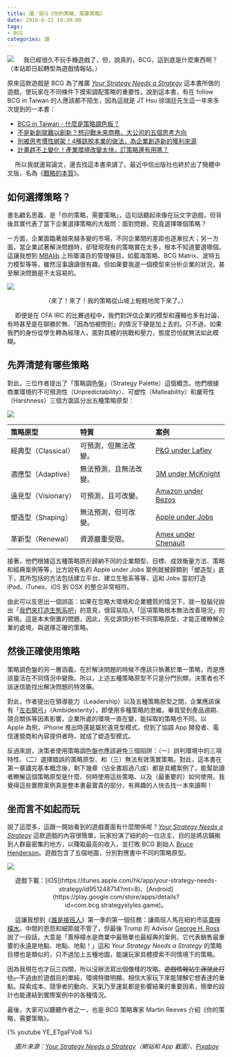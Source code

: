 ```yaml
---
title: 讀／BCG《你的策略，需要策略》
date: 2016-6-22 19:30:00
tags:
- BCG
categories: 讀
---
```

![](cover.jpg)
　
我已經很久不玩手機遊戲了，但，說真的，BCG，這到底是什麼東西啊？（本站即日起轉型為遊戲情報站。）<!--more-->

原來這款遊戲是 BCG 為了推廣 [*Your Strategy Needs a Strategy*](https://www.bcgperspectives.com/yourstrategyneedsastrategy) 這本書所做的遊戲，使玩家在不同條件下摸索調配策略的重要性。說到這本書，有在 follow BCG in Taiwan 的人應該都不陌生，因為這就是 JT Hsu 徐瑞廷先生這一年來多次提到的一本書：

* [BCG in Taiwan - 什麼是策略調色板？](https://www.facebook.com/BCGinTaiwan/posts/1061612530576623)
* [不是新創就難以創新？想迎戰未來商務，大公司的五個思考方向](http://www.bnext.com.tw/article/view/id/39402)
* [別被思考慣性綁架！4種跳脫本業的做法，為企業創造新的獲利來源](http://www.managertoday.com.tw/columns/view/52358)
* [計畫趕不上變化！產業環境改變太快，訂策略還有用嗎？](http://www.managertoday.com.tw/columns/view/52185)

　
所以我就邊寫論文，邊去找這本書來讀了。最近中信出版社也終於出了簡體中文版，名為《[戰略的本質](https://book.douban.com/subject/26808540/)》。

## 如何選擇策略？

書名顧名思義，是「你的策略，需要策略」，這句話聽起來像在玩文字遊戲，但背後其實代表了當下企業選擇策略的大哉問：面對問題，究竟選擇哪個策略？

一方面，企業面臨著越來越多變的市場，不同企業間的差距也逐漸拉大；另一方面，當企業試著解決問題時，卻發現現有的策略實在太多，根本不知道要選哪個。這讓我想到 [MBAlib](http://wiki.mbalib.com/wiki/%E9%A6%96%E9%A1%B5) 上玲瑯滿目的管理條目，如藍海策略、BCG Matrix、波特五力模型等等，雖然沒事讀讀很有趣，但如果要我選一個模型來分析企業的狀況，甚至解決問題是不太容易的。

![](strategy.png)
<center>（來了！來了！我的策略從山坡上輕輕地爬下來了。）</center>

　
即便是在 CFA IRC 的比賽過程中，我們對評估企業的模型和邏輯也多有討論，有時甚至是在聊勝於無、「因為怕被問到」的情況下硬是加上去的。只不過，如果我們的身份從學生轉為經理人，面對具體的挑戰和壓力，態度恐怕就無法如此模糊。

## 先弄清楚有哪些策略

對此，三位作者提出了「策略調色盤」（Strategy Palette）這個概念。他們根據商業環境的不可預測性（Unpredictability）、可塑性（Malleability）和嚴苛性（Harshness）三個方面區分出五種策略原型：

![](archetypes.png)

|策略原型|特質|案例|
|:--|:--|:--|
|經典型（Classical）|可預測，但無法改變。|[P&G under Lafley](http://fortune.com/2009/06/09/pgs-lafley-lessons-in-leadership/)|
|適應型（Adaptive）|無法預測，且無法改變。|[3M under McKnight](http://qaspire.com/2008/08/21/on-initiatives-mistakes-and-mcknight-principles-for-innovation/)|
|遠見型（Visionary）|可預測，且可改變。|[Amazon under Bezos](http://fortune.com/amazon-jeff-bezos-prime/)|
|塑造型（Shaping）|無法預測，但可改變。|[Apple under Jobs](https://hbr.org/2012/04/the-real-leadership-lessons-of-steve-jobs)|
|革新型（Renewal）|資源嚴重受限。|[Amex under Chenault](https://blog.kissmetrics.com/lessons-from-ken-chenault/)|

接著，他們根據這五種策略原形歸納不同的企業類型、目標、成效衡量方法、策略和經典案例等等，比方說有名的 Apple under Jobs 案例就被歸類到「塑造型」底下，其所包括的方法包括建立平台、建立生態系等等，這和 Jobs 當初打造 iPod、iTunes、iOS 到 OSX 的整合非常相符。

由此可以反思出一個誤區：如果在忽略大環境和企業體質的情況下，就一股腦兒拋出「[我們來打造生態系吧](https://rocket.cafe/talks/75401)」的意見，很容易陷入「這項策略根本無法改善現況」的窘境。這是本末倒置的問題，因此，先從源頭分析不同策略原型，才能正確瞭解企業的處境，與選擇正確的策略。

## 然後正確使用策略

策略調色盤的另一層涵義，在於解決問題的時候不應該只執著於單一策略，而是應該靈活在不同情況中變換。所以，上述五種策略原型不只是分門別類，決策者也不該迷信能找出解決問題的特效藥。

對此，作者提出在領導能力（Leadership）以及五種策略原型之間，企業應該保有「[左右開弓](https://www.bcgperspectives.com/content/articles/business_unit_strategy_growth_ambidexterity_art_of_thriving_in_complex_environments/)」（Ambidexterity），即使用多種策略的思維。畢竟受到產品週期、競合關係等因素影響，企業所處的環境一直在變，能採取的策略也不同。以 Apple 為例，iPhone 推出時還是屬於遠見型模式，但到了協調 App 開發者、電信運營商和內容提供者時，就成了塑造型模式。

反過來說，決策者使用策略調色盤也應該避免三個陷阱：（一）誤判環境中的三項特性、（二）選擇錯誤的策略原型、和（三）無法有效落實策略。對此，這本書在第一章講完基本概念後，剩下幾章（佔全書超過八成）都是具體案例了，能幫助讀者瞭解這個策略原型是什麼、何時使用這些策略、以及（最重要的）如何使用。我覺得這些實際案例真是整本書最寶貴的部分，有興趣的人快去找一本來讀啊！

## 坐而言不如起而玩

說了這麼多，這跟一開始看到的遊戲畫面有什麼關係呢？[*Your Strategy Needs a Strategy*](https://itunes.apple.com/hk/app/your-strategy-needs-strategy/id951248714?mt=8) 這款遊戲的內容很簡單，玩家扮演了紐約的一位店主，目的是將店鋪搬到人群最密集的地方，以賺取最高的收入，並打敗 BCG 創始人 [Bruce Henderson](https://en.wikipedia.org/wiki/Bruce_Henderson)。遊戲包含了五個地圖，分別對應書中不同的策略原型。

![](game.png)
<center>遊戲下載：[iOS](https://itunes.apple.com/hk/app/your-strategy-needs-strategy/id951248714?mt=8)、[Android](https://play.google.com/store/apps/details?id=com.bcg.strategystyles.game)。</center>

　
這讓我想到《[誰是接班人](https://zh.wikipedia.org/zh-hk/%E9%A3%9B%E9%BB%83%E9%A8%B0%E9%81%94)》第一季的第一個任務：讓兩班人馬在紐約市區[賣檸檬水](http://apprentice8.mysinablog.com/index.php?op=ViewArticle&articleId=1464905)。中間的恩怨和細節就不管了，但最後 Trump 的 Advisor [George H. Ross](https://en.wikipedia.org/wiki/George_H._Ross) 說了一段話，大意是「賣檸檬水是商業中最簡單也最經典的案例，它代表銷售最重要的永遠是地點、地點、地點！」這和 *Your Strategy Needs a Strategy* 的策略目標也是類似的，只不過加上五種地圖，能讓玩家具體摸索不同情境下的策略。

因為我現在也才玩三四關，所以沒辦法寫出個像樣的攻略。~~遊戲情報站生涯就此打住。~~不過由於遊戲目的單純，環境特徵明顯，相信大家玩下來能理解它想表達的重點。探索成本、競爭者的動向、天氣乃至運氣都是影響結果的重要因素，簡單的設計也能連結到實際案例中的各種情況。

最後，大家可以聽聽作者之一，也是 BCG 策略專家 Martin Reeves 介紹《你的策略，需要策略》。

{% youtube YE_ETgaFVo8 %}

　
*圖片來源：[Your Strategy Needs a Strategy](https://www.bcgperspectives.com/yourstrategyneedsastrategy)（網站和 App 截圖）、[Pixabay](https://pixabay.com/zh/%E6%B0%B4%E5%BD%A9-%E9%A2%9C%E6%96%99-%E8%89%B2%E5%BD%A9-858168/)*
